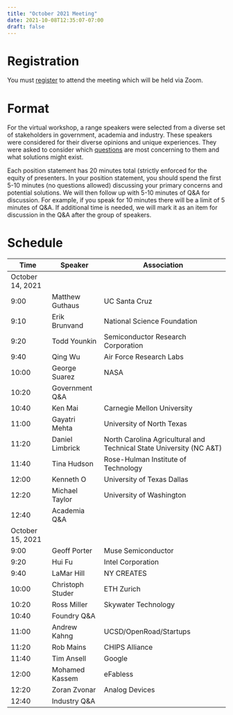 ```yaml
---
title: "October 2021 Meeting"
date: 2021-10-08T12:35:07-07:00
draft: false
---
```


# Registration

You must
[register](https://ucsc.zoom.us/meeting/register/tJIpd-6rrzIoHNJHVno4DllAomwRRyfeag5X)
to attend the meeting which will be held via Zoom.

# Format

For the virtual workshop, a range speakers were selected from a
diverse set of stakeholders in government, academia and
industry. These speakers were considered for their diverse opinions and unique experiences.
They were asked to consider which [questions](/questions) are most
concerning to them and what solutions might exist.

Each position statement has 20 minutes total (strictly enforced for
the equity of presenters. In your position statement, you should spend
the first 5-10 minutes (no questions allowed) discussing your primary
concerns and potential solutions. We will then follow up with 5-10
minutes of Q&A for discussion. For example, if you speak for 10
minutes there will be a limit of 5 minutes of Q&A. If additional time
is needed, we will mark it as an item for discussion in the Q&A after
the group of speakers.

# Schedule

Time | Speaker | Association
--- | --- | ---
October 14, 2021 | |
9:00 | Matthew Guthaus | UC Santa Cruz
9:10 | Erik Brunvand | National Science Foundation
9:20 | Todd Younkin | Semiconductor Research Corporation
9:40 | Qing Wu | Air Force Research Labs
10:00 | George Suarez | NASA
10:20 | Government Q&A |
10:40 | Ken Mai | Carnegie Mellon University
11:00 | Gayatri Mehta | University of North Texas
11:20 | Daniel Limbrick | North Carolina Agricultural and Technical State University (NC A&T)
11:40 | Tina Hudson | Rose-Hulman Institute of Technology
12:00 | Kenneth O | University of Texas Dallas
12:20 | Michael Taylor | University of Washington
12:40 | Academia Q&A |
October 15, 2021 | |
9:00 | Geoff Porter | Muse Semiconductor
9:20 | Hui Fu | Intel Corporation
9:40 | LaMar Hill | NY CREATES
10:00 | Christoph Studer | ETH Zurich
10:20 | Ross Miller | Skywater Technology
10:40 | Foundry Q&A |
11:00 | Andrew Kahng | UCSD/OpenRoad/Startups
11:20 | Rob Mains | CHIPS Alliance
11:40 | Tim Ansell | Google
12:00 | Mohamed Kassem | eFabless
12:20 | Zoran Zvonar | Analog Devices
12:40 | Industry Q&A |

&nbsp;
